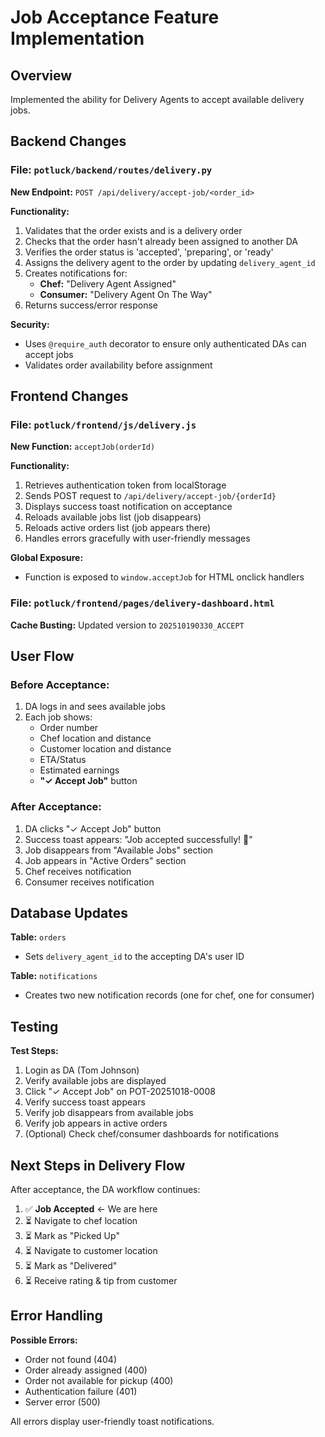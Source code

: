 # Job Acceptance Feature Implementation

## Overview
Implemented the ability for Delivery Agents to accept available delivery jobs.

## Backend Changes

### File: `potluck/backend/routes/delivery.py`
**New Endpoint:** `POST /api/delivery/accept-job/<order_id>`

**Functionality:**
1. Validates that the order exists and is a delivery order
2. Checks that the order hasn't already been assigned to another DA
3. Verifies the order status is 'accepted', 'preparing', or 'ready'
4. Assigns the delivery agent to the order by updating `delivery_agent_id`
5. Creates notifications for:
   - **Chef:** "Delivery Agent Assigned"
   - **Consumer:** "Delivery Agent On The Way"
6. Returns success/error response

**Security:**
- Uses `@require_auth` decorator to ensure only authenticated DAs can accept jobs
- Validates order availability before assignment

## Frontend Changes

### File: `potluck/frontend/js/delivery.js`
**New Function:** `acceptJob(orderId)`

**Functionality:**
1. Retrieves authentication token from localStorage
2. Sends POST request to `/api/delivery/accept-job/{orderId}`
3. Displays success toast notification on acceptance
4. Reloads available jobs list (job disappears)
5. Reloads active orders list (job appears there)
6. Handles errors gracefully with user-friendly messages

**Global Exposure:**
- Function is exposed to `window.acceptJob` for HTML onclick handlers

### File: `potluck/frontend/pages/delivery-dashboard.html`
**Cache Busting:** Updated version to `202510190330_ACCEPT`

## User Flow

### Before Acceptance:
1. DA logs in and sees available jobs
2. Each job shows:
   - Order number
   - Chef location and distance
   - Customer location and distance
   - ETA/Status
   - Estimated earnings
   - **"✓ Accept Job"** button

### After Acceptance:
1. DA clicks "✓ Accept Job" button
2. Success toast appears: "Job accepted successfully! 🎉"
3. Job disappears from "Available Jobs" section
4. Job appears in "Active Orders" section
5. Chef receives notification
6. Consumer receives notification

## Database Updates

**Table:** `orders`
- Sets `delivery_agent_id` to the accepting DA's user ID

**Table:** `notifications`
- Creates two new notification records (one for chef, one for consumer)

## Testing

**Test Steps:**
1. Login as DA (Tom Johnson)
2. Verify available jobs are displayed
3. Click "✓ Accept Job" on POT-20251018-0008
4. Verify success toast appears
5. Verify job disappears from available jobs
6. Verify job appears in active orders
7. (Optional) Check chef/consumer dashboards for notifications

## Next Steps in Delivery Flow

After acceptance, the DA workflow continues:
1. ✅ **Job Accepted** ← We are here
2. ⏳ Navigate to chef location
3. ⏳ Mark as "Picked Up"
4. ⏳ Navigate to customer location
5. ⏳ Mark as "Delivered"
6. ⏳ Receive rating & tip from customer

## Error Handling

**Possible Errors:**
- Order not found (404)
- Order already assigned (400)
- Order not available for pickup (400)
- Authentication failure (401)
- Server error (500)

All errors display user-friendly toast notifications.

